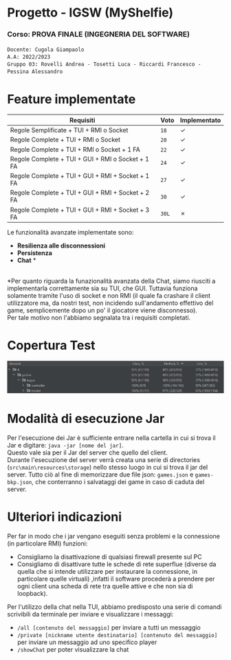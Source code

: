 # Progetto - IGSW (MyShelfie)

### Corso: PROVA FINALE (INGEGNERIA DEL SOFTWARE)
`Docente: Cugola Giampaolo` \
`A.A: 2022/2023` \
`Gruppo 03: Rovelli Andrea - Tosetti Luca - Riccardi Francesco - Pessina Alessandro`


# Feature implementate

| Requisiti                   | Voto  | Implementato |
|----------------------------------------|-------|--------------|
| Regole Semplificate + TUI + RMI o Socket | `18`  | ✓   |
| Regole Complete + TUI + RMI o Socket | `20`  | ✓            |
| Regole Complete + TUI + RMI o Socket + 1 FA | `22`  | ✓            |
| Regole Complete + TUI + GUI + RMI o Socket + 1 FA | `24`  | ✓            |
| Regole Complete + TUI + GUI + RMI + Socket + 1 FA | `27`  | ✓            |
| Regole Complete + TUI + GUI + RMI + Socket + 2 FA | `30`  | ✓            |
| Regole Complete + TUI + GUI + RMI + Socket + 3 FA | `30L` | ✗            |

Le funzionalità avanzate implementate sono:
 
 - **Resilienza alle disconnessioni**
 - **Persistenza**
 - **Chat** *

\
*Per quanto riguarda la funazionalità avanzata della Chat, siamo riusciti a implementarla
correttamente sia su TUI, che GUI. Tuttavia funziona solamente tramite l'uso di socket e
non RMI (il quale fa crashare il client utilizzatore ma, da nostri test, non incidendo
sull'andamento effettivo del game, semplicemente dopo un po' il giocatore viene disconnesso).\
Per tale motivo non l'abbiamo segnalata tra i requisiti completati.

# Copertura Test

![coverageModelController.png](https://github.com/zizzeroni/ing-sw-2023-rovelli-pessina-riccardi-tosetti/blob/main/documents/coverageModelController.png)

# Modalità di esecuzione Jar

Per l'esecuzione dei Jar è sufficiente entrare nella cartella in cui si trova il Jar e digitare:
`java -jar [nome del jar]`.\
Questo vale sia per il Jar del server che quello del client. \
Durante l'esecuzione del server verrà creata una serie di directories (`src\main\resources\storage`) nello stesso luogo in cui si trova il jar del server. Tutto ciò al fine di memorizzare due file json: `games.json` e `games-bkp.json`,
che conterranno i salvataggi dei game in caso di caduta del server.

# Ulteriori indicazioni

Per far in modo che i jar vengano eseguiti senza problemi e la connessione (in particolare RMI) funzioni:
- Consigliamo la disattivazione di qualsiasi firewall presente sul PC
- Consigliamo di disattivare tutte le schede di rete superflue (diverse da quella che si intende utilizzare per instaurare la connessione, in particolare quelle virtuali) 
,infatti il software procederà a prendere per ogni client una scheda di rete tra quelle attive e che non sia di loopback).

Per l'utilizzo della chat nella TUI, abbiamo predisposto una serie di comandi scrivibili da terminale per inviare e visualizzare i messaggi:
  - `/all [contenuto del messaggio]` per inviare a tutti un messaggio
  - `/private [nickname utente destinatario] [contenuto del messaggio]` per inviare un messaggio ad uno specifico player
  - `/showChat` per poter visualizzare la chat



